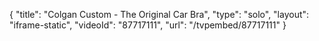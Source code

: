 {
    "title": "Colgan Custom - The Original Car Bra",
    "type": "solo",
    "layout": "iframe-static",
    "videoId": "87717111",
    "url": "\/tvpembed\/87717111"
}